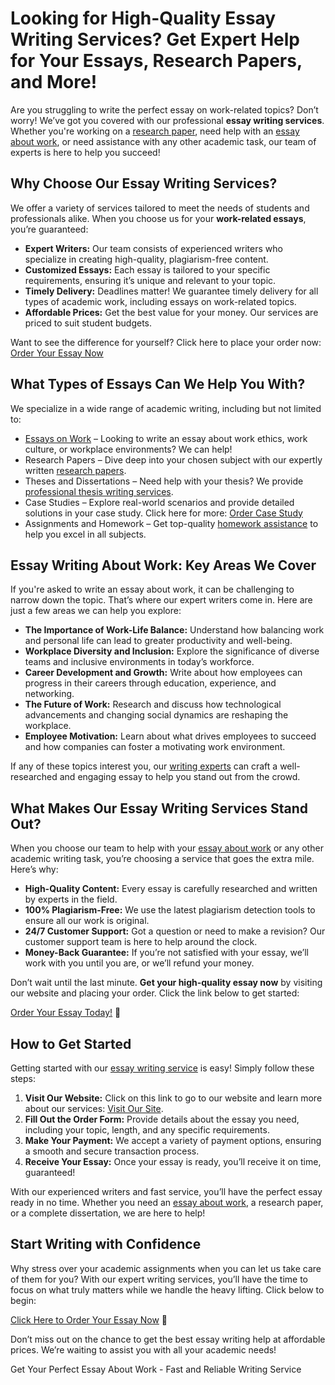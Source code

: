 <h1>Looking for High-Quality Essay Writing Services? Get Expert Help for Your Essays, Research Papers, and More!</h1>

<p>Are you struggling to write the perfect essay on work-related topics? Don’t worry! We’ve got you covered with our professional <strong>essay writing services</strong>. Whether you're working on a <a href="https://tinyurl.com/topessay?keyword=essay+about+work">research paper</a>, need help with an <a href="https://tinyurl.com/topessay?keyword=essay+about+work">essay about work</a>, or need assistance with any other academic task, our team of experts is here to help you succeed!</p>

<h2>Why Choose Our Essay Writing Services?</h2>

<p>We offer a variety of services tailored to meet the needs of students and professionals alike. When you choose us for your <strong>work-related essays</strong>, you’re guaranteed:</p>
<ul>
  <li><strong>Expert Writers:</strong> Our team consists of experienced writers who specialize in creating high-quality, plagiarism-free content.</li>
  <li><strong>Customized Essays:</strong> Each essay is tailored to your specific requirements, ensuring it’s unique and relevant to your topic.</li>
  <li><strong>Timely Delivery:</strong> Deadlines matter! We guarantee timely delivery for all types of academic work, including essays on work-related topics.</li>
  <li><strong>Affordable Prices:</strong> Get the best value for your money. Our services are priced to suit student budgets.</li>
</ul>

<p>Want to see the difference for yourself? Click here to place your order now: <a href="https://tinyurl.com/topessay?keyword=essay+about+work">Order Your Essay Now</a></p>

<h2>What Types of Essays Can We Help You With?</h2>

<p>We specialize in a wide range of academic writing, including but not limited to:</p>
<ul>
  <li><a href="https://tinyurl.com/topessay?keyword=essay+about+work">Essays on Work</a> – Looking to write an essay about work ethics, work culture, or workplace environments? We can help!</li>
  <li>Research Papers – Dive deep into your chosen subject with our expertly written <a href="https://tinyurl.com/topessay?keyword=essay+about+work">research papers</a>.</li>
  <li>Theses and Dissertations – Need help with your thesis? We provide <a href="https://tinyurl.com/topessay?keyword=essay+about+work">professional thesis writing services</a>.</li>
  <li>Case Studies – Explore real-world scenarios and provide detailed solutions in your case study. Click here for more: <a href="https://tinyurl.com/topessay?keyword=essay+about+work">Order Case Study</a></li>
  <li>Assignments and Homework – Get top-quality <a href="https://tinyurl.com/topessay?keyword=essay+about+work">homework assistance</a> to help you excel in all subjects.</li>
</ul>

<h2>Essay Writing About Work: Key Areas We Cover</h2>

<p>If you're asked to write an essay about work, it can be challenging to narrow down the topic. That’s where our expert writers come in. Here are just a few areas we can help you explore:</p>
<ul>
  <li><strong>The Importance of Work-Life Balance:</strong> Understand how balancing work and personal life can lead to greater productivity and well-being.</li>
  <li><strong>Workplace Diversity and Inclusion:</strong> Explore the significance of diverse teams and inclusive environments in today’s workforce.</li>
  <li><strong>Career Development and Growth:</strong> Write about how employees can progress in their careers through education, experience, and networking.</li>
  <li><strong>The Future of Work:</strong> Research and discuss how technological advancements and changing social dynamics are reshaping the workplace.</li>
  <li><strong>Employee Motivation:</strong> Learn about what drives employees to succeed and how companies can foster a motivating work environment.</li>
</ul>

<p>If any of these topics interest you, our <a href="https://tinyurl.com/topessay?keyword=essay+about+work">writing experts</a> can craft a well-researched and engaging essay to help you stand out from the crowd.</p>

<h2>What Makes Our Essay Writing Services Stand Out?</h2>

<p>When you choose our team to help with your <a href="https://tinyurl.com/topessay?keyword=essay+about+work">essay about work</a> or any other academic writing task, you’re choosing a service that goes the extra mile. Here’s why:</p>
<ul>
  <li><strong>High-Quality Content:</strong> Every essay is carefully researched and written by experts in the field.</li>
  <li><strong>100% Plagiarism-Free:</strong> We use the latest plagiarism detection tools to ensure all our work is original.</li>
  <li><strong>24/7 Customer Support:</strong> Got a question or need to make a revision? Our customer support team is here to help around the clock.</li>
  <li><strong>Money-Back Guarantee:</strong> If you’re not satisfied with your essay, we’ll work with you until you are, or we’ll refund your money.</li>
</ul>

<p>Don’t wait until the last minute. <strong>Get your high-quality essay now</strong> by visiting our website and placing your order. Click the link below to get started:</p>

<p><a href="https://tinyurl.com/topessay?keyword=essay+about+work">Order Your Essay Today!</a> 🚀</p>

<h2>How to Get Started</h2>

<p>Getting started with our <a href="https://tinyurl.com/topessay?keyword=essay+about+work">essay writing service</a> is easy! Simply follow these steps:</p>
<ol>
  <li><strong>Visit Our Website:</strong> Click on this link to go to our website and learn more about our services: <a href="https://tinyurl.com/topessay?keyword=essay+about+work">Visit Our Site</a>.</li>
  <li><strong>Fill Out the Order Form:</strong> Provide details about the essay you need, including your topic, length, and any specific requirements.</li>
  <li><strong>Make Your Payment:</strong> We accept a variety of payment options, ensuring a smooth and secure transaction process.</li>
  <li><strong>Receive Your Essay:</strong> Once your essay is ready, you’ll receive it on time, guaranteed!</li>
</ol>

<p>With our experienced writers and fast service, you’ll have the perfect essay ready in no time. Whether you need an <a href="https://tinyurl.com/topessay?keyword=essay+about+work">essay about work</a>, a research paper, or a complete dissertation, we are here to help!</p>

<h2>Start Writing with Confidence</h2>

<p>Why stress over your academic assignments when you can let us take care of them for you? With our expert writing services, you’ll have the time to focus on what truly matters while we handle the heavy lifting. Click below to begin:</p>

<p><a href="https://tinyurl.com/topessay?keyword=essay+about+work">Click Here to Order Your Essay Now</a> 📝</p>

<p>Don’t miss out on the chance to get the best essay writing help at affordable prices. We’re waiting to assist you with all your academic needs!</p>
Get Your Perfect Essay About Work - Fast and Reliable Writing Service
